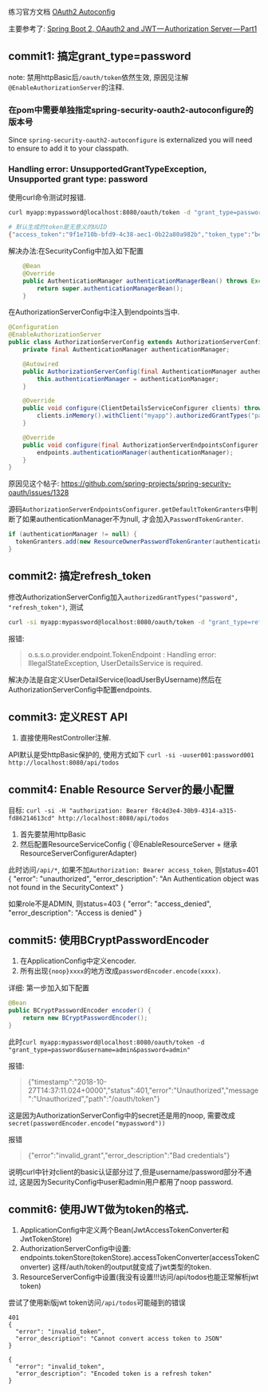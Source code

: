 

练习官方文档
[OAuth2 Autoconfig](https://docs.spring.io/spring-security-oauth2-boot/docs/2.0.6.RELEASE/reference/htmlsingle/)

主要参考了: [Spring Boot 2, OAauth2 and JWT — Authorization Server — Part1](https://medium.com/@justdpk/spring-boot-2-oaauth2-and-jwt-with-minimal-code-configuration-part1-146202bbdfb0)

## commit1: 搞定grant_type=password
note: 禁用httpBasic后`/oauth/token`依然生效, 原因见注解`@EnableAuthorizationServer`的注释.

### 在pom中需要单独指定spring-security-oauth2-autoconfigure的版本号
Since `spring-security-oauth2-autoconfigure` is externalized you will need to ensure to add it to your classpath.

### Handling error: UnsupportedGrantTypeException, Unsupported grant type: password
使用curl命令测试时报错.

```sh
curl myapp:mypassword@localhost:8080/oauth/token -d "grant_type=password&username=user001&password=password001"

# 默认生成的token是无意义的UUID
{"access_token":"9f1e710b-bfd9-4c38-aec1-0b22a80a982b","token_type":"bearer","expires_in":43199,"scope":"all"}
```

解决办法:在SecurityConfig中加入如下配置

```java
	@Bean
	@Override
	public AuthenticationManager authenticationManagerBean() throws Exception {
		return super.authenticationManagerBean();
	}
```

在AuthorizationServerConfig中注入到endpoints当中.

```java
@Configuration
@EnableAuthorizationServer
public class AuthorizationServerConfig extends AuthorizationServerConfigurerAdapter {
	private final AuthenticationManager authenticationManager;

	@Autowired
	public AuthorizationServerConfig(final AuthenticationManager authenticationManager) {
		this.authenticationManager = authenticationManager;
	}

	@Override
	public void configure(ClientDetailsServiceConfigurer clients) throws Exception {
		clients.inMemory().withClient("myapp").authorizedGrantTypes("password").secret("{noop}mypassword").scopes("all");
	}

	@Override
	public void configure(final AuthorizationServerEndpointsConfigurer endpoints) throws Exception {
		endpoints.authenticationManager(authenticationManager);
	}
}
```

原因见这个帖子: https://github.com/spring-projects/spring-security-oauth/issues/1328

源码`AuthorizationServerEndpointsConfigurer.getDefaultTokenGranters`中判断了如果authenticationManager不为null, 才会加入`PasswordTokenGranter`.

```java
if (authenticationManager != null) {
  tokenGranters.add(new ResourceOwnerPasswordTokenGranter(authenticationManager,...));
}
```

## commit2: 搞定refresh_token
修改AuthorizationServerConfig加入`authorizedGrantTypes("password", "refresh_token")`, 测试

```sh
curl -si myapp:mypassword@localhost:8080/oauth/token -d "grant_type=refresh_token&refresh_token=e7ec8488-ec50-4160-a12b-ef72ec5cc2bf"
```

报错:
> o.s.s.o.provider.endpoint.TokenEndpoint  : Handling error: IllegalStateException, UserDetailsService is required.

解决办法是自定义UserDetailService(loadUserByUsername)然后在AuthorizationServerConfig中配置endpoints.

## commit3: 定义REST API
1. 直接使用RestController注解.

API默认是受httpBasic保护的, 使用方式如下
`curl -si -uuser001:password001 http://localhost:8080/api/todos`

## commit4: Enable Resource Server的最小配置
目标: `curl -si -H "authorization: Bearer f8c4d3e4-30b9-4314-a315-fd86214613cd" http://localhost:8080/api/todos`

1. 首先要禁用httpBasic
2. 然后配置ResourceServiceConfig (`@EnableResourceServer + 继承ResourceServerConfigurerAdapter)

此时访问`/api/*`, 如果不加`Authorization: Bearer access_token`, 则status=401
	{
	  "error": "unauthorized",
	  "error_description": "An Authentication object was not found in the SecurityContext"
	}

如果role不是ADMIN, 则status=403
	{
	  "error": "access_denied",
	  "error_description": "Access is denied"
	}


## commit5: 使用BCryptPasswordEncoder
1. 在ApplicationConfig中定义encoder.
2. 所有出现`{noop}xxxx`的地方改成`passwordEncoder.encode(xxxx)`.

详细: 第一步加入如下配置

```java
@Bean
public BCryptPasswordEncoder encoder() {
    return new BCryptPasswordEncoder();
}
```

此时`curl myapp:mypassword@localhost:8080/oauth/token -d "grant_type=password&username=admin&password=admin"`

报错:
> {"timestamp":"2018-10-27T14:37:11.024+0000","status":401,"error":"Unauthorized","message":"Unauthorized","path":"/oauth/token"}

这是因为AuthorizationServerConfig中的secret还是用的noop, 需要改成`secret(passwordEncoder.encode("mypassword"))`

报错
> {"error":"invalid_grant","error_description":"Bad credentials"}

说明curl中针对client的basic认证部分过了,但是username/password部分不通过, 这是因为SecurityConfig中user和admin用户都用了noop password.

## commit6: 使用JWT做为token的格式.
1. ApplicationConfig中定义两个Bean(JwtAccessTokenConverter和JwtTokenStore)
2. AuthorizationServerConfig中设置: endpoints.tokenStore(tokenStore).accessTokenConverter(accessTokenConverter) 这样/auth/token的output就变成了jwt类型的token.
3. ResourceServerConfig中设置(我没有设置!!!访问/api/todos也能正常解析jwt token)

尝试了使用新版jwt token访问`/api/todos`可能碰到的错误

	401
	{
	  "error": "invalid_token",
	  "error_description": "Cannot convert access token to JSON"
	}
	
	{
	  "error": "invalid_token",
	  "error_description": "Encoded token is a refresh token"
	}

